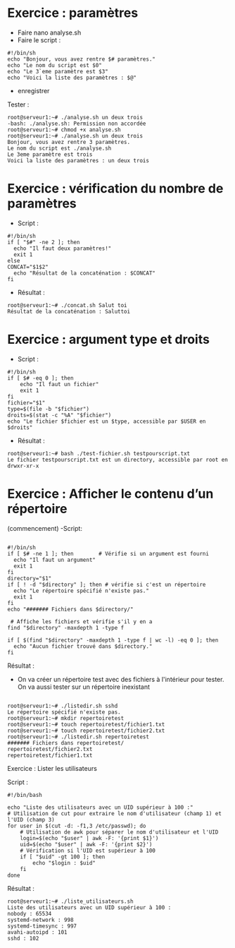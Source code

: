 # Exercice : paramètres


- Faire nano analyse.sh
- Faire le script :

```
#!/bin/sh
echo "Bonjour, vous avez rentre $# paramètres."
echo "Le nom du script est $0"
echo "Le 3`eme paramètre est $3"
echo "Voici la liste des paramètres : $@"
```
- enregistrer

Tester :

```
root@serveur1:~# ./analyse.sh un deux trois
-bash: ./analyse.sh: Permission non accordée
root@serveur1:~# chmod +x analyse.sh
root@serveur1:~# ./analyse.sh un deux trois
Bonjour, vous avez rentre 3 paramètres.
Le nom du script est ./analyse.sh
Le 3eme paramètre est trois
Voici la liste des paramètres : un deux trois
```

# Exercice : vérification du nombre de paramètres

- Script : 
```
#!/bin/sh
if [ "$#" -ne 2 ]; then
  echo "Il faut deux paramètres!"
  exit 1
else
CONCAT="$1$2"
  echo "Résultat de la concaténation : $CONCAT"
fi
```
- Résultat :

```
root@serveur1:~# ./concat.sh Salut toi
Résultat de la concaténation : Saluttoi
```

# Exercice : argument type et droits

- Script : 
```
#!/bin/sh
if [ $# -eq 0 ]; then
    echo "Il faut un fichier"
    exit 1
fi
fichier="$1"
type=$(file -b "$fichier")
droits=$(stat -c "%A" "$fichier")
echo "Le fichier $fichier est un $type, accessible par $USER en $droits"
```

- Résultat : 
```
root@serveur1:~# bash ./test-fichier.sh testpourscript.txt
Le fichier testpourscript.txt est un directory, accessible par root en drwxr-xr-x
```


# Exercice : Afficher le contenu d’un répertoire
(commencement)
-Script:
```

#!/bin/sh
if [ $# -ne 1 ]; then        # Vérifie si un argument est fourni
  echo "Il faut un argument"
  exit 1
fi
directory="$1"
if [ ! -d "$directory" ]; then # vérifie si c'est un répertoire
  echo "Le répertoire spécifié n'existe pas."
  exit 1
fi
echo "####### Fichiers dans $directory/"

 # Affiche les fichiers et vérifie s'il y en a
find "$directory" -maxdepth 1 -type f 

if [ $(find "$directory" -maxdepth 1 -type f | wc -l) -eq 0 ]; then
  echo "Aucun fichier trouvé dans $directory."
fi
```



Résultat : 

- On va créer un répertoire test avec des fichiers à l'intérieur pour tester. On va aussi tester sur un répertoire inexistant
```

root@serveur1:~# ./listedir.sh sshd
Le répertoire spécifié n'existe pas.
root@serveur1:~# mkdir repertoiretest
root@serveur1:~# touch repertoiretest/fichier1.txt
root@serveur1:~# touch repertoiretest/fichier2.txt
root@serveur1:~# ./listedir.sh repertoiretest
####### Fichiers dans repertoiretest/
repertoiretest/fichier2.txt
repertoiretest/fichier1.txt

```

Exercice : Lister les utilisateurs


Script :

```
#!/bin/bash

echo "Liste des utilisateurs avec un UID supérieur à 100 :"
# Utilisation de cut pour extraire le nom d'utilisateur (champ 1) et l'UID (champ 3)
for user in $(cut -d: -f1,3 /etc/passwd); do
    # Utilisation de awk pour séparer le nom d'utilisateur et l'UID
    login=$(echo "$user" | awk -F: '{print $1}')
    uid=$(echo "$user" | awk -F: '{print $2}')
    # Vérification si l'UID est supérieur à 100
    if [ "$uid" -gt 100 ]; then
        echo "$login : $uid"
    fi
done
```

Résultat : 

```
root@serveur1:~# ./liste_utilisateurs.sh
Liste des utilisateurs avec un UID supérieur à 100 :
nobody : 65534
systemd-network : 998
systemd-timesync : 997
avahi-autoipd : 101
sshd : 102
```












